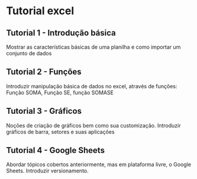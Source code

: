 # Tutorial excel

## Tutorial 1 - Introdução básica
Mostrar as características básicas de uma planilha e como importar um conjunto de dados

## Tutorial 2 - Funções
Introduzir manipulação básica de dados no excel, através de funções: Função SOMA, Função SE, função SOMASE


## Tutorial 3 - Gráficos 
Noções de criação de gráficos bem como sua customização. Introduzir gráficos de barra, setores e suas aplicações

## Tutorial 4 - Google Sheets
Abordar tópicos cobertos anteriormente, mas em plataforma livre, o Google Sheets. Introduzir versionamento.


